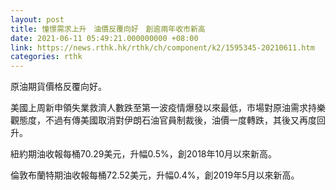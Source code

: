 ```yaml
---
layout: post
title: 憧憬需求上升　油價反覆向好　創逾兩年收市新高
date: 2021-06-11 05:49:21.000000000 +08:00
link: https://news.rthk.hk/rthk/ch/component/k2/1595345-20210611.htm
categories: rthk
---
```


原油期貨價格反覆向好。

美國上周新申領失業救濟人數跌至第一波疫情爆發以來最低，市場對原油需求持樂觀態度，不過有傳美國取消對伊朗石油官員制裁後，油價一度轉跌，其後又再度回升。

紐約期油收報每桶70.29美元，升幅0.5%，創2018年10月以來新高。

倫敦布蘭特期油收報每桶72.52美元，升幅0.4%，創2019年5月以來新高。
